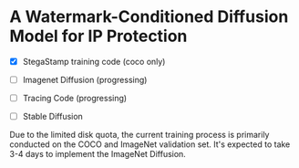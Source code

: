 # A Watermark-Conditioned Diffusion Model for IP Protection
- [x] StegaStamp training code (coco only)
- [ ] Imagenet Diffusion (progressing)
- [ ] Tracing Code (progressing)
- [ ] Stable Diffusion


Due to the limited disk quota, the current training process is primarily conducted on the COCO and ImageNet validation set.
It's expected to take 3-4 days to implement the ImageNet Diffusion.
